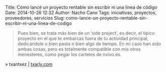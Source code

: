 Title: Cómo lancé un proyecto rentable sin escribir ni una línea de código
Date: 2014-10-26 12:32
Author: Nacho Cano
Tags: iniciativas, proyectos, proveedores, servicios
Slug: como-lance-un-proyecto-rentable-sin-escribir-ni-una-linea-de-codigo

> Pues bien, se trata más bien de un ’side project’, es decir, el típico
> proyecto en el que te embarcas fuera de tu actividad principal, dedicándole o
> bien pasta o bien algo de tiempo. En mi caso han sido ambas cosas, pero es
> totalmente compatible con mis otros menesteres, como pegar los carteles de
> nvivo.es.

» txantxez | [txarly.com][]

  [txarly.com]: http://www.txarly.com/post/100678426714/como-lance-un-proyecto-rentable-sin-escribir-ni-una
    "Cómo lancé un proyecto rentable sin escribir ni una línea de código"
